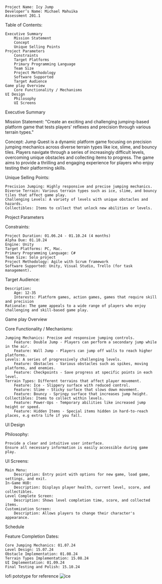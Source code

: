     Project Name: Icy Jump
    Developer’s Name: Michael Mahuika
    Assessment 201.1

Table of Contents:

    Executive Summary
        Mission Statement
        Concept
        Unique Selling Points
    Project Parameters
        Constraints
        Target Platforms
        Primary Programming Language
        Team Size
        Project Methodology
        Software Supported
        Target Audience
    Game play Overview
        Core Functionality / Mechanisms
    UI Design
        Philosophy
        UI Screens

Executive Summary

Mission Statement: "Create an exciting and challenging jumping-based platform game that tests players' reflexes and precision through various terrain types."

Concept: Jump Quest is a dynamic platform game focusing on precision jumping mechanics across diverse terrain types like ice, slime, and bouncy tiles. Players navigate through a series of increasingly difficult levels, overcoming unique obstacles and collecting items to progress. The game aims to provide a thrilling and engaging experience for players who enjoy testing their platforming skills.

Unique Selling Points:

    Precision Jumping: Highly responsive and precise jumping mechanics.
    Diverse Terrain: Various terrain types such as ice, slime, and bouncy tiles that affect game play.
    Challenging Levels: A variety of levels with unique obstacles and hazards.
    Collectibles: Items to collect that unlock new abilities or levels.

Project Parameters

Constraints:

    Project Duration: 01.06.24 - 01.10.24 (4 months)
    Alpha Due: 01.10.24
    Engine: Unity
    Target Platforms: PC, Mac.
    Primary Programming Language: C#
    Team Size: Solo project
    Project Methodology: Agile with Scrum framework
    Software Supported: Unity, Visual Studio, Trello (for task management).

Target Audience:

    Description:
        Age: 12-35
        Interests: Platform games, action games, games that require skill and precision
    Rationale: The game appeals to a wide range of players who enjoy challenging and skill-based game play.

Game play Overview

Core Functionality / Mechanisms:

    Jumping Mechanics: Precise and responsive jumping controls.
        Feature: Double Jump - Players can perform a secondary jump while in the air.
        Feature: Wall Jump - Players can jump off walls to reach higher platforms.
    Levels: A series of progressively challenging levels.
        Feature: Obstacles - Various obstacles such as spikes, moving platforms, and enemies.
        Feature: Checkpoints - Save progress at specific points in each level.
    Terrain Types: Different terrains that affect player movement.
        Feature: Ice - Slippery surface with reduced control.
        Feature: Slime - Sticky surface that slows down movement.
        Feature: Bouncy - Springy surface that increases jump height.
    Collectibles: Items to collect within levels.
        Feature: Power-Ups - Temporary abilities like increased jump height or speed.
        Feature: Hidden Items - Special items hidden in hard-to-reach places, e.g extra life if you fall.

UI Design

Philosophy:

    Provide a clear and intuitive user interface.
    Ensure all necessary information is easily accessible during game play.

UI Screens:

    Main Menu:
        Description: Entry point with options for new game, load game, settings, and exit.
    In-Game HUD:
        Description: Displays player health, current level, score, and collectibles.
    Level Complete Screen:
        Description: Shows level completion time, score, and collected items.
    Customization Screen:
        Description: Allows players to change their character's appearance.

Schedule

Feature Completion Dates:

    Core Jumping Mechanics: 01.07.24
    Level Design: 15.07.24
    Obstacle Implementation: 01.08.24
    Terrain Types Implementation: 15.08.24
    UI Implementation: 01.09.24
    Final Testing and Polish: 15.10.24

lofi pototype for reference ![ice](https://github.com/poppedkorn/CraftingOn/assets/141920520/32f8b6bd-8681-4029-b6b0-b9b2be0d451d)
